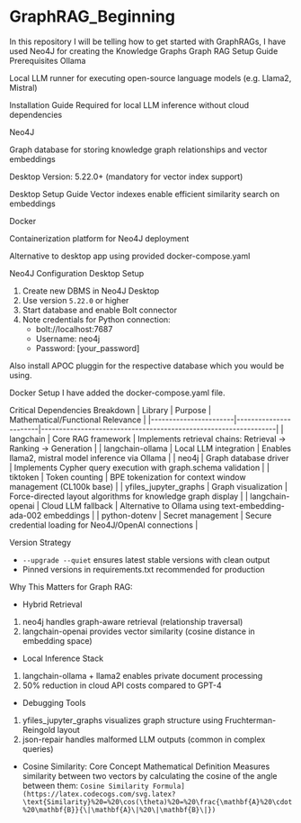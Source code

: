 # GraphRAG_Beginning
In this repository I will be telling how to get started with GraphRAGs, I have used Neo4J for creating the Knowledge Graphs
Graph RAG Setup Guide
Prerequisites
Ollama

Local LLM runner for executing open-source language models (e.g. Llama2, Mistral)

Installation Guide
Required for local LLM inference without cloud dependencies

Neo4J

Graph database for storing knowledge graph relationships and vector embeddings

Desktop Version: 5.22.0+ (mandatory for vector index support)

Desktop Setup Guide
Vector indexes enable efficient similarity search on embeddings

Docker

Containerization platform for Neo4J deployment

Alternative to desktop app using provided docker-compose.yaml

Neo4J Configuration
Desktop Setup
1. Create new DBMS in Neo4J Desktop
2. Use version `5.22.0` or higher
3. Start database and enable Bolt connector
4. Note credentials for Python connection:
   - bolt://localhost:7687
   - Username: neo4j
   - Password: [your_password]

Also install APOC pluggin for the respective database which you would be using. 

Docker Setup
I have added the docker-compose.yaml file.

Critical Dependencies Breakdown
| Library   	         | Purpose	            | Mathematical/Functional Relevance                               |
|-----------------------|-----------------------|-----------------------------------------------------------------|
| langchain	            | Core RAG framework    | Implements retrieval chains: Retrieval → Ranking → Generation   |
| langchain-ollama      | Local LLM integration | Enables llama2, mistral model inference via Ollama              |
| neo4j	               | Graph database driver |	Implements Cypher query execution with graph.schema validation |
| tiktoken              |	Token counting       | BPE tokenization for context window management (CL100k base)    |
| yfiles_jupyter_graphs |	Graph visualization  |	Force-directed layout algorithms for knowledge graph display   |
| langchain-openai      | Cloud LLM fallback    |	Alternative to Ollama using text-embedding-ada-002 embeddings  |
| python-dotenv	      | Secret management     |	Secure credential loading for Neo4J/OpenAI connections         |


Version Strategy
- `--upgrade --quiet` ensures latest stable versions with clean output
- Pinned versions in requirements.txt recommended for production

Why This Matters for Graph RAG:

- Hybrid Retrieval
1. neo4j handles graph-aware retrieval (relationship traversal)
2. langchain-openai provides vector similarity (cosine distance in embedding space)

- Local Inference Stack
1. langchain-ollama + llama2 enables private document processing
2. 50% reduction in cloud API costs compared to GPT-4

- Debugging Tools
1. yfiles_jupyter_graphs visualizes graph structure using Fruchterman-Reingold layout
2. json-repair handles malformed LLM outputs (common in complex queries)

- Cosine Similarity: Core Concept
Mathematical Definition
Measures similarity between two vectors by calculating the cosine of the angle between them:
`Cosine Similarity Formula](https://latex.codecogs.com/svg.latex?\text{Similarity}%20=%20\cos(\theta)%20=%20\frac{\mathbf{A}%20\cdot%20\mathbf{B}}{\|\mathbf{A}\|%20\|\mathbf{B}\|})`
